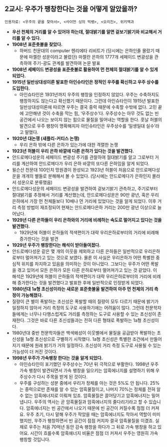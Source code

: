 ## 2교시: 우주가 팽창한다는 것을 어떻게 알았을까?

`인용자료: <우주의 끝을 찾아서>, <사이먼 싱의 빅뱅>, <오리진>, 위키백과`
* **우선 천체의 거리를 알 수 있어야 하는데, 절대밝기를 알면 겉보기밝기와 비교해서 거리를 알 수 있다.**
* **1908년 표준촛불을 찾았다.**
  * 하버드 천문대의 computer 헨리에타 리비트가 (당시에는 은하인줄 몰랐기 때문에 마젤란 성운이라고 불렀던) 마젤란 은하의 1777개 세페이드 변광성을 관측하여 주기-광도 관계를 발견하여 논문 발표
* **1908년 세페이드 변광성을 표준촛불로 활용하여 먼 천체의 절대밝기를 알 수 있게 되었다.**
* **1915년 일반상대성이론 발표한 아인슈타인은 정적인 우주를 확신하고 우주 상수를 도입한다.**
  * 아인슈타인은 1931년까지 우주의 팽창을 인정하지 않았다. 우주는 수축하지도 팽창하지도 않는다고 확신했기 때문이다. 그런데 아인슈타인이 1915년 발표한 일반상대성이론에 따르면 우주는 결국 중력 때문에 수축할 수밖에 없다. 고민 끝에 고안해낸 것이 수축을 막는 힘, ‘우주상수’다. 우주상수는 아무 것도 없는 빈 공간에서 나오는 보이지 않는 힘으로 물질을 밀어내는 역할을 한다. 훗날 허블의 발견으로 우주 팽창이 명확해지자 아인슈타인은 우주상수를 ‘일생일대 실수’라고 말했다.
* **1920년 대논쟁 (섀플리-커티스 논쟁)**
  * 우리 은하 밖에 다른 은하가 있는가에 대한 격렬한 논쟁
* **1923년 허블이 우리 은하 바깥에 다른 은하가 있다는 것을 발견했다.**
 * 안드로메다성운의 세페이드 변광성 주기를 관찰하여 절대밝기를 알고 그로부터 거리를 계산하여 안드로메다가 우리 은하 바깥의 또다른 은하임을 알게 되었다. 
 * 윌슨산 천문대 100인치 망원경이 완성되고 1923년 허블이 처음으로 안드로메다성운을 개개의 별들로 분해해서 볼 수 있었다. (당시에는 안드로메다가 은하인지 몰라서 성운으로 분류했음)
 * 안드로메다성운의 세페이드 변광성을 발견하여 겉보기밝기 관측하고, 주기로부터 절대밝기를 추정해서 거리를 계산했는데, 안드로메다성운은 90만 광년, 혹은 우리은하에서 가장 먼 천체들보다 10배나 먼 거리에 있었다는 것을 알게 되었다. 이후 거리 측정 방법이 재조정되어 현재는 안드로메다은하 거리는 200만 광년 이상으로 늘어났다.
* **1929년 다른 은하들이 우리 은하와의 거리에 비례하는 속도로 멀어지고 있다는 것을 발견했다.**
  * 1929년에 허블이 은하들의 적색편이가 대략 우리은하로부터의 거리에 비례해 증가한다는 것을 발견
* **1929년 우주가 팽창한다는 해석이 받아들여졌다.**
 * 안드로메다성운 같은 몇 개의 이웃을 제외하고 다른 은하들은 일반적으로 우리은하로부터 멀어져가고 있는 것으로 보였다. 물론 이 사실은 우리은하가 어떤 특별한 중심적 위치를 차지하고 있음을 의미하는 것이 아니었다. 그보다는 우주가 어떤 폭발을 겪고 있어서 모든 은하가 모든 다른 은하로부터 멀어져가고 있는 것 같았다. 이 해석은 1929년에 허블이 은하들의 적색편이가 대략 우리은하로부터의 거리에 비례해 증가한다는 것을 발견했다고 발표한 후에 일반적으로 인정받게 되었다.
* **1980년대 1a형 초신성이라는 새로운 표준촛불울 발견하여 아주 먼 천체의 거리 측정이 가능해졌다.**
 * 질량이 큰 별이 폭발하는 초신성은 폭발할 때의 질량이 모두 다르기 때문에 밝기가 일정하지 않아서 거리 측정의 도구로 사용하기에는 어려움이 많다. 그런데 천문학자들에게는 너무나 다행스럽게도 거리를 측정하는 도구로 사용할 수 있는 초신성이 존재한다. 그것은 바로 다른  초신성들과는 전혀 다른 형태로 폭발하는 1a형 초신성이다.
  * 1980년대 중반 천문학자들은 백색왜성이 이웃별에서 물질을 공급받아 폭발하는 초신성을 1a형 초신성으로 구별하기 시작했다. 1a형 초신성은 특별한 조건에서 만들어지기 때문에 원래 밝기가 거의 일정하다. 초신성이 거리 측정 도구로 사용될 수 있는 가능성이 더 커진 것이다.
* **1998년 우주가 가속팽창 한다는 것을 알게 되었다.**
  * 아인슈타인이 포기했던 우주상수는 70년 뒤 극적으로 부활한다. 1998년 우주 가속 팽창이 발견되면서 가속 팽창을 일으키는 암흑에너지를 설명하기 위해 우주상수가 다시 주목을 받게 된 것이다.
  * 우주를 구성하는 성분 중에서 우리가 정체를 아는 것은 5%도 안 됩니다. 25%는 중력으로만 존재를 알 수 있는 암흑물질이고, 나머지 70%는 정체를 전혀 알 수 없는 암흑에너지로 이뤄져 있죠. 암흑물질은 끌어당기고 암흑에너지는 밀어냅니다. 우주의 역사는 곧 암흑물질과 암흑에너지의 줄다리기라고 할 수 있습니다. 암흑에너지는 빈 공간에서 나오기 때문에 빈 공간이 커질수록 점점 더 커져요. 우주 초기, 다시 말해 우주가 작았을 때는 암흑에너지도 작아서 역할이 미미했지만, 우주가 팽창하면서 빈 공간이 점점 커지자 결국 암흑물질을 이겼죠. 실제로 우주는 처음 70억년 동안 감속 팽창을 하다가 그 뒤로 가속 팽창을 하고 있어요. 시간이 흐를수록 암흑에너지 비율은 점점 더 커져서 우주는 영원히 가속 팽창할 것입니다.
